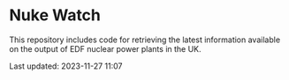# Nuke Watch

This repository includes code for retrieving the latest information available on the output of EDF nuclear power plants in the UK.

Last updated: 2023-11-27 11:07